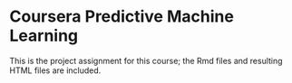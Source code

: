 # Coursera Predictive Machine Learning

This is the project assignment for this course; the Rmd files and
resulting HTML files are included.